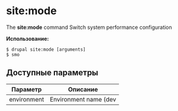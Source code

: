 # site:mode
The **site:mode** command Switch system performance configuration

**Использование:**
```
$ drupal site:mode [arguments] 
$ smo  
```

## Доступные параметры
Параметр | Описание
---------|-------------
environment | Environment name (dev|prod)
